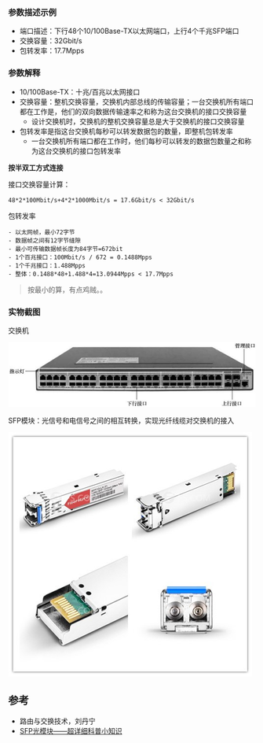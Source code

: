 ### 参数描述示例

- 端口描述：下行48个10/100Base-TX以太网端口，上行4个千兆SFP端口
- 交换容量：32Gbit/s
- 包转发率：17.7Mpps

### 参数解释

- 10/100Base-TX：十兆/百兆以太网接口
- 交换容量：整机交换容量，交换机内部总线的传输容量；一台交换机所有端口都在工作是，他们的双向数据传输速率之和称为这台交换机的接口交换容量
  - 设计交换机时，交换机的整机交换容量总是大于交换机的接口交换容量
- 包转发率是指这台交换机每秒可以转发数据包的数量，即整机包转发率
  - 一台交换机所有端口都在工作时，他们每秒可以转发的数据包数量之和称为这台交换机的接口包转发率

**按半双工方式连接**

接口交换容量计算：

```
48*2*100Mbit/s+4*2*1000Mbit/s = 17.6Gbit/s < 32Gbit/s
```

包转发率

```
- 以太网帧，最小72字节
- 数据帧之间有12字节缝隙
- 最小可传输数据帧长度为84字节=672bit
- 1个百兆接口：100Mbit/s / 672 = 0.1488Mpps
- 1个千兆接口：1.488Mpps
- 整体：0.1488*48+1.488*4=13.0944Mpps < 17.7Mpps
```

> 按最小的算，有点鸡贼。。

### 实物截图

交换机

![](/static/images/2203/p012.jpeg)

SFP模块：光信号和电信号之间的相互转换，实现光纤线缆对交换机的接入

![](/static/images/2203/p013.jpeg)

## 参考

- 路由与交换技术，刘丹宁
- [SFP光模块——超详细科普小知识](https://zhuanlan.zhihu.com/p/22782013)
